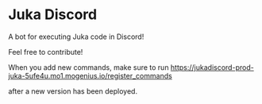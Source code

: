 # Juka Discord

A bot for executing Juka code in Discord!

Feel free to contribute!

When you add new commands, make sure to run 
https://jukadiscord-prod-juka-5ufe4u.mo1.mogenius.io/register_commands

after a new version has been deployed.